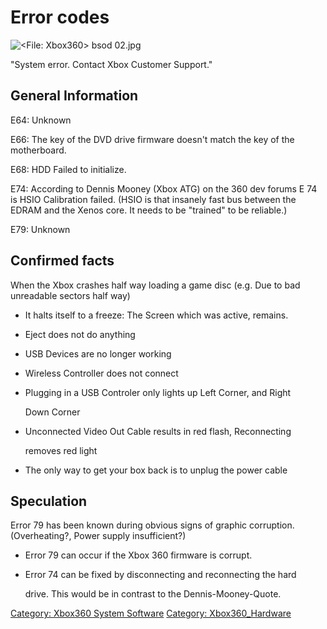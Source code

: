 # Error codes

![<File: Xbox360> bsod 02.jpg](http://www.free60.org/index.php5?title=Special:Upload&wpDestFile=Xbox360_bsod_02.jpg)

"System error. Contact Xbox Customer Support."

## General Information

E64: Unknown

E66: The key of the DVD drive firmware doesn't match the key of the
motherboard.

E68: HDD Failed to initialize.

E74: According to Dennis Mooney (Xbox ATG) on the 360 dev forums E 74 is
HSIO Calibration failed. (HSIO is that insanely fast bus between the
EDRAM and the Xenos core. It needs to be "trained" to be reliable.)

E79: Unknown

## Confirmed facts

When the Xbox crashes half way loading a game disc (e.g. Due to bad
unreadable sectors half way)

* It halts itself to a freeze: The Screen which was active, remains.
* Eject does not do anything
* USB Devices are no longer working
* Wireless Controller does not connect
* Plugging in a USB Controler only lights up Left Corner, and Right

  Down Corner

* Unconnected Video Out Cable results in red flash, Reconnecting

  removes red light

* The only way to get your box back is to unplug the power cable

## Speculation

Error 79 has been known during obvious signs of graphic corruption.
(Overheating?, Power supply insufficient?)

* Error 79 can occur if the Xbox 360 firmware is corrupt.
* Error 74 can be fixed by disconnecting and reconnecting the hard

  drive. This would be in contrast to the Dennis-Mooney-Quote.

[Category: Xbox360 System Software](Category_Xbox360_System_Software)
[Category: Xbox360_Hardware](Category_Xbox360_Hardware)

